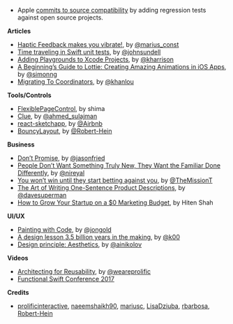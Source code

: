* Apple [commits to source compatibility](https://swift.org/source-compatibility/) by adding regression tests against open source projects.

**Articles**

* [Haptic Feedback makes you vibrate!](https://engineering.nodesagency.com/articles/iOS/Haptic-feedback-makes-you-vibrate/), by [@marius_const](https://www.twitter.com/marius_const)
* [Time traveling in Swift unit tests](https://medium.com/@johnsundell/time-traveling-in-swift-unit-tests-583a2c3ce85b), by [@johnsundell](https://twitter.com/johnsundell)
* [Adding Playgrounds to Xcode Projects](https://useyourloaf.com/blog/adding-playgrounds-to-xcode-projects/), by [@kharrison](https://twitter.com/kharrison)
* [A Beginning’s Guide to Lottie: Creating Amazing Animations in iOS Apps](http://www.appcoda.com/lottie-beginner-guide/), by [@simonng](https://twitter.com/simonng)
* [Migrating To Coordinators](http://khanlou.com/2017/04/migrating-to-coordinators/), by [@khanlou](https://twitter.com/khanlou)


**Tools/Controls**

* [FlexiblePageControl](https://github.com/shima11/FlexiblePageControl), by shima
* [Clue](https://github.com/Geek-1001/Clue), by [@ahmed_sulajman](https://twitter.com/ahmed_sulajman)
* [react-sketchapp](https://github.com/airbnb/react-sketchapp), by [@Airbnb](https://twitter.com/Airbnb)
* [BouncyLayout](https://github.com/roberthein/BouncyLayout), by [@Robert-Hein](https://twitter.com/roberthein)

**Business**

* [Don’t Promise](https://m.signalvnoise.com/dont-promise-6433aaf9c9c9), by [@jasonfried](https://twitter.com/jasonfried)
* [People Don’t Want Something Truly New, They Want the Familiar Done Differently](https://medium.com/startup-grind/people-dont-want-something-truly-new-they-want-the-familiar-done-differently-7648f24f8fe7), by [@nireyal](https://twitter.com/nireyal)
* [You won’t win until they start betting against you](https://medium.com/the-mission/you-wont-win-until-they-start-betting-against-you-a97a3141690e), by [@TheMissionT](https://twitter.com/TheMissionT)
* [The Art of Writing One-Sentence Product Descriptions](https://medium.dave-bailey.com/the-magic-formula-to-describe-a-product-in-one-sentence-175ce38619c7), by [@davesuperman](https://twitter.com/davesuperman)
* [How to Grow Your Startup on a $0 Marketing Budget](https://producthabits.com/how-to-grow-your-startup-on-a-0-marketing-budget/), by Hiten Shah

**UI/UX**

* [Painting with Code](http://airbnb.design/painting-with-code/), by [@jongold](https://twitter.com/jongold)
* [A design lesson 3.5 billion years in the making](https://blog.intercom.com/a-design-lesson-3-5-billion-years-in-the-making/), by [@k00](https://twitter.com/k00)
* [Design principle: Aesthetics](https://uxdesign.cc/design-principle-aesthetics-af926f8f86fe), by [@ainikolov](https://twitter.com/ainikolov)

**Videos**

* [Architecting for Reusability](http://blog.prolificinteractive.com/2017/04/20/architecting-for-reusability/), by [@weareprolific](https://twitter.com/weareprolific)
* [Functional Swift Conference 2017](http://2017.funswiftconf.com/)

**Credits**

* [prolificinteractive](https://github.com/prolificinteractive), [naeemshaikh90](https://github.com/naeemshaikh90), [mariusc](https://github.com/mariusc), [LisaDziuba](https://github.com/lisadziuba), [rbarbosa](https://github.com/rbarbosa), [Robert-Hein](https://github.com/roberthein)
